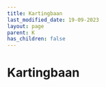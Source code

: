 ```yaml
---
title: Kartingbaan
last_modified_date: 19-09-2023
layout: page
parent: K
has_children: false
---
```


Kartingbaan
===========

